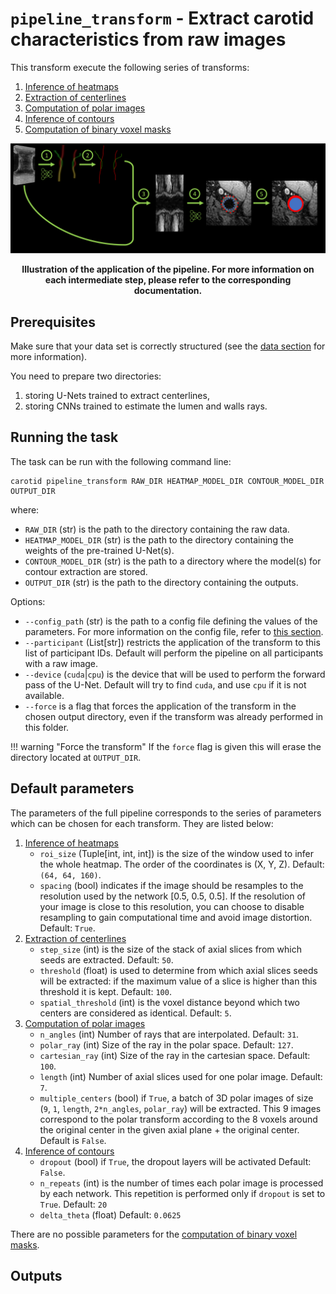 # `pipeline_transform` - Extract carotid characteristics from raw images

This transform execute the following series of transforms:

1. [Inference of heatmaps](./Heatmap.md)
2. [Extraction of centerlines](./Centerline.md)
3. [Computation of polar images](./Polar.md)
4. [Inference of contours](./Contour.md)
5. [Computation of binary voxel masks](./Segmentation.md)

![Illustration of pipeline_transform](../images/pipeline_transform.png)
<p style="text-align: center;"><b>Illustration of the application of the pipeline. For more information
on each intermediate step, please refer to the corresponding documentation. </b></p>

## Prerequisites

Make sure that your data set is correctly structured (see the [data section](../Data.md) for more information).

You need to prepare two directories:

1. storing U-Nets trained to extract centerlines,
2. storing CNNs trained to estimate the lumen and walls rays.

## Running the task

The task can be run with the following command line:
```
carotid pipeline_transform RAW_DIR HEATMAP_MODEL_DIR CONTOUR_MODEL_DIR OUTPUT_DIR
```
where:

- `RAW_DIR` (str) is the path to the directory containing the raw data.
- `HEATMAP_MODEL_DIR` (str) is the path to the directory containing the weights of the pre-trained U-Net(s).
- `CONTOUR_MODEL_DIR` (str) is the path to a directory where the model(s) for contour extraction are stored.
- `OUTPUT_DIR` (str) is the path to the directory containing the outputs.

Options:

- `--config_path` (str) is the path to a config file defining the values of the parameters.
For more information on the config file, refer to [this section](../Configuration.md).
- `--participant` (List[str]) restricts the application of the transform to this list of participant IDs. 
Default will perform the pipeline on all participants with a raw image.
- `--device` (`cuda`|`cpu`) is the device that will be used to perform the forward pass of the U-Net.
Default will try to find `cuda`, and use `cpu` if it is not available.
- `--force` is a flag that forces the application of the transform in the chosen output directory,
even if the transform was already performed in this folder.

!!! warning "Force the transform"
    If the `force` flag is given this will erase the directory located at `OUTPUT_DIR`.

## Default parameters

The parameters of the full pipeline corresponds to the series of parameters
which can be chosen for each transform. They are listed below:

1. [Inference of heatmaps](./Heatmap.md)
   - `roi_size` (Tuple[int, int, int]) is the size of the window used to infer the whole heatmap. The order of the coordinates is (X, Y, Z). 
   Default: `(64, 64, 160)`. 
   - `spacing` (bool) indicates if the image should be resamples to the resolution used by the network [0.5, 0.5, 0.5]. If the resolution of your image
   is close to this resolution, you can choose to disable resampling to gain computational time and avoid image distortion. Default: `True`.
2. [Extraction of centerlines](./Centerline.md)
   - `step_size` (int) is the size of the stack of axial slices from which seeds are extracted. Default: `50`.
   - `threshold` (float) is used to determine from which axial slices seeds will be extracted: if the maximum value of
   a slice is higher than this threshold it is kept. Default: `100`.
   - `spatial_threshold` (int) is the voxel distance beyond which two centers are considered as identical. Default: `5`.
3. [Computation of polar images](./Polar.md)
   - `n_angles` (int) Number of rays that are interpolated. Default: `31`.
   - `polar_ray` (int) Size of the ray in the polar space. Default: `127`. 
   - `cartesian_ray` (int) Size of the ray in the cartesian space. Default: `100`.
   - `length` (int) Number of axial slices used for one polar image. Default: `7`.
   - `multiple_centers` (bool) if `True`, a batch of 3D polar images of size (`9`, `1`, <code>length</code>, `2*n_angles`, <code>polar_ray</code>) will be extracted.
   This 9 images correspond to the polar transform according to the 8 voxels around the original center in the given axial plane + the
   original center. Default is `False`.
4. [Inference of contours](./Contour.md)
   - `dropout` (bool) if `True`, the dropout layers will be activated Default: `False`.
   - `n_repeats` (int) is the number of times each polar image is processed by each network.
   This repetition is performed only if `dropout` is set to `True`. Default: `20`
   - `delta_theta` (float) Default: `0.0625`

There are no possible parameters for the [computation of binary voxel masks](./Segmentation.md).

## Outputs

